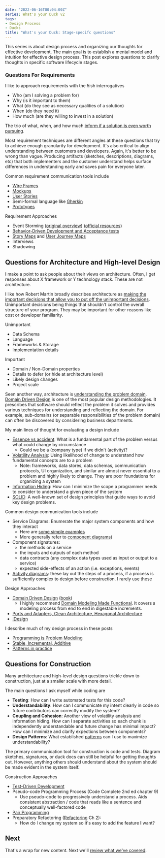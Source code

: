 ```yaml
---
date: "2022-06-16T00:04:00Z"
series: What's your Duck v2
tags:
- Design Process
- Ducks
title: "What's your Duck: Stage-specifc questions"
---
```


This series is about design process and organizing our thoughts for effective development. The main goal is to establish a mental model and intuition for effective design process. This post explores questions to clarify thoughts in specific software lifecycle stages.


### Questions For Requirements

I like to approach requirements with the 5ish interrogatives
- Who (am I solving a problem for)
- Why (is it important to them)
- What (do they see as necessary qualities of a solution)
- When (do they need it)
- How much (are they willing to invest in a solution)

The trio of what, when, and how much [inform if a solution is even worth pursuing](../../posts/2020-07-16-iDesign-Project-Summary.md).

Most requirement techniques are different angles at these questions that try to achieve enough granularity for development. It's also critical to align understanding between customers and developers. Again, it's better to be wrong than vague. Producing artifacts (sketches, descriptions, diagrams, etc) that both implementers and the customer understand helps surface differences in understanding early and saves pain for everyone later.

Common requirement communication tools include
- [Wire Frames](https://en.wikipedia.org/wiki/Website_wireframe)
- [Mockups](https://en.wikipedia.org/wiki/Mockup#Software_engineering)
- [User Stories](https://en.wikipedia.org/wiki/User_story)
- Semi-formal language like [Gherkin](https://specflow.org/learn/gherkin/)
- [Prototypes](https://en.wikipedia.org/wiki/Software_prototyping)

Requirement Approaches
- Event Storming ([original overview](http://ziobrando.blogspot.com/2013/11/introducing-event-storming.html)) ([official resources](https://www.eventstorming.com/resources/))
- [Behavior-Driven Development and Acceptance tests](https://en.wikipedia.org/wiki/Behavior-driven_development)
- [Story Maps](https://en.wikipedia.org/wiki/User_story#Story_map) and [User Journey Maps](https://en.wikipedia.org/wiki/User_story#User_journey_map)
- Interviews
- Shadowing

## Questions for Architecture and High-level Design

I make a point to ask people about their views on architecture. Often, I get responses about X framework or Y technology stack. These are not architecture.

I like how Robert Martin broadly describes architecture as [making the important decisions that allow you to put off the unimportant decisions](https://blog.cleancoder.com/uncle-bob/2016/01/04/ALittleArchitecture.html). Unimportant decisions being things that shouldn't control the overall structure of your program. They may be important for other reasons like cost or developer familiarity.

Unimportant 
- Data Schema
- Language
- Frameworks & Storage
- Implementation details

Important
- Domain / Non-Domain properties
- Details to defer (or hide at architecture level)
- Likely design changes
- Project scale

Seen another way, architecture is [understanding the problem domain](../../posts/2022-02-18-Programming-is-Problem-Modeling.md). [Domain Driven Design](https://en.wikipedia.org/wiki/Domain-driven_design) is one of the most popular design methodologies. It prescribes that software should reflect the problem it solves and provides various techniques for understanding and reflecting the domain. For example, sub-domains (or separable responsibilities of the problem domain) can often be discovered by considering business departments.

My main lines of thought for evaluating a design include
- [Essence vs accident](http://worrydream.com/refs/Brooks-NoSilverBullet.pdf): What is a fundamental part of the problem versus what could change by circumstance
  - Could we be a (company type) if we didn't (activity)?
- [Volatility Analysis](../../posts/2022-02-18-Programming-is-Problem-Modeling.md#adaptability-volatility-analysis-as-essence-discovery): Using likelihood of change to understand how fundamental concepts are to a problem
  - Note: frameworks, data stores, data schemas, communication protocols, UI organization, and similar are almost never essential to a problem and highly likely to change. They are poor foundations for organizing a system
- [Information Hiding](https://en.wikipedia.org/wiki/Information_hiding): How can I minimize the scope a programmer needs to consider to understand a given piece of the system 
- [SOLID](https://en.wikipedia.org/wiki/SOLID): A well-known set of design principles that guide ways to avoid key design problems.

Common design communication tools include
- Service Diagrams: Enumerate the major system components and how they interact 
  - Here are [some simple examples](https://spencerfarley.com/2020/08/14/notification-design/)
  - More generally refer to [component diagrams](https://en.wikipedia.org/wiki/Component_diagram))
- Component signatures:
  - the methods on a service
  - the inputs and outputs of each method
  - data contracts (any complex data types used as input or output to a service)
  - expected side-effects of an action (i.e. exceptions, events)
- [Activity diagrams](https://en.wikipedia.org/wiki/Activity_diagram): these lay out the steps of a process, if a process is sufficiently complex to design before construction. I rarely use these

Design Approaches
- [Domain Driven Design](https://en.wikipedia.org/wiki/Domain-driven_design) ([book](https://www.amazon.com/Domain-Driven-Design-Tackling-Complexity-Software/dp/0321125215))
  - I highly recommend [Domain Modeling Made Functional](https://fsharpforfunandprofit.com/books/#domain-modeling-made-functional). It covers a modeling process from end to end in digestable increments.
- [Ports and Adapters, Clean Architecture, Hexagonal Architecture](https://blog.ploeh.dk/2013/12/03/layers-onions-ports-adapters-its-all-the-same/)
- [IDesign](../../posts/2020-07-03-iDesign-Visual-Summary.md)

I describe much of my design process in these posts
- [Programming is Problem Modeling](../../posts/2022-02-18-Programming-is-Problem-Modeling.md)
- [Stable, Incremental, Additive](../../posts/2022-02-25-Stable-Incremental-Additive.md)
- [Patterns in practice](../../posts/2021-07-09-Patterns-in-Practice.md)


## Questions for Construction

Many architecture and high-level design questions trickle down to construction, just at a smaller scale with more detail.

The main questions I ask myself while coding are
- **Testing**: How can I write automated tests for this code?
- **Understandability**: How can I communicate my intent clearly in code so future contributors can correctly modify the system?
- **Coupling and Cohesion**: Another view of volatility analysis and information hiding. How can I separate activities so each chunk is independently understandable and future change has minimal impact? How can I minimize and clarify expections between components?
- **Design Patterns**: What established [patterns](https://en.wikipedia.org/wiki/Software_design_pattern) can I use to maximize understandability?

The primary communication tool for construction is code and tests. Diagram sketches, signatures, or duck docs can still be helpful for getting thoughts out. However, anything others should understand about the system should be made evident in the system itself. 

Construction Approaches
- [Test-Driven Development](https://en.wikipedia.org/wiki/Test-driven_development)
- Pseudo-code Programming Process (Code Complete 2nd ed chapter 9)
  - Use pseudo-code to progressively understand a process. Aids consistent abstraction / code that reads like a sentence and conceptually well-factored code 
- [Pair Programming](https://en.wikipedia.org/wiki/Pair_programming)
- Preparatory Refactoring ([Refactoring](https://refactoring.com/) Ch 2): 
  - How do I change my system so it's easy to add the feature I want? 


## Next

That's a wrap for new content. Next we'll [review what we've covered](2022-06-16-5-Conclusion.md).
